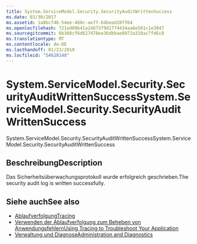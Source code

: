 ```yaml
---
title: System.ServiceModel.Security.SecurityAuditWrittenSuccess
ms.date: 03/30/2017
ms.assetid: 1a8bcf46-54ee-460c-ae7f-64bead28ff64
ms.openlocfilehash: 721ed09b41a24673f9d1774434aa6e501c1e3947
ms.sourcegitcommit: 6b308cf6d627d78ee36dbbae8972a310ac7fd6c8
ms.translationtype: MT
ms.contentlocale: de-DE
ms.lasthandoff: 01/23/2019
ms.locfileid: "54628148"
---
```

# <a name="systemservicemodelsecuritysecurityauditwrittensuccess"></a><span data-ttu-id="80996-102">System.ServiceModel.Security.SecurityAuditWrittenSuccess</span><span class="sxs-lookup"><span data-stu-id="80996-102">System.ServiceModel.Security.SecurityAuditWrittenSuccess</span></span>
<span data-ttu-id="80996-103">System.ServiceModel.Security.SecurityAuditWrittenSuccess</span><span class="sxs-lookup"><span data-stu-id="80996-103">System.ServiceModel.Security.SecurityAuditWrittenSuccess</span></span>  
  
## <a name="description"></a><span data-ttu-id="80996-104">Beschreibung</span><span class="sxs-lookup"><span data-stu-id="80996-104">Description</span></span>  
 <span data-ttu-id="80996-105">Das Sicherheitsüberwachungsprotokoll wurde erfolgreich geschrieben.</span><span class="sxs-lookup"><span data-stu-id="80996-105">The security audit log is written successfully.</span></span>  
  
## <a name="see-also"></a><span data-ttu-id="80996-106">Siehe auch</span><span class="sxs-lookup"><span data-stu-id="80996-106">See also</span></span>
- [<span data-ttu-id="80996-107">Ablaufverfolgung</span><span class="sxs-lookup"><span data-stu-id="80996-107">Tracing</span></span>](../../../../../docs/framework/wcf/diagnostics/tracing/index.md)
- [<span data-ttu-id="80996-108">Verwenden der Ablaufverfolgung zum Beheben von Anwendungsfehlern</span><span class="sxs-lookup"><span data-stu-id="80996-108">Using Tracing to Troubleshoot Your Application</span></span>](../../../../../docs/framework/wcf/diagnostics/tracing/using-tracing-to-troubleshoot-your-application.md)
- [<span data-ttu-id="80996-109">Verwaltung und Diagnose</span><span class="sxs-lookup"><span data-stu-id="80996-109">Administration and Diagnostics</span></span>](../../../../../docs/framework/wcf/diagnostics/index.md)
